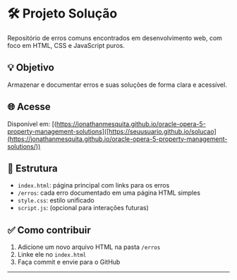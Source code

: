 # 🛠️ Projeto Solução

Repositório de erros comuns encontrados em desenvolvimento web, com foco em HTML, CSS e JavaScript puros.

## 💡 Objetivo

Armazenar e documentar erros e suas soluções de forma clara e acessível.

## 🌐 Acesse

Disponível em: [(https://jonathanmesquita.github.io/oracle-opera-5-property-management-solutions]([https://seuusuario.github.io/solucao](https://jonathanmesquita.github.io/oracle-opera-5-property-management-solutions/))

## 📁 Estrutura

- `index.html`: página principal com links para os erros
- `/erros`: cada erro documentado em uma página HTML simples
- `style.css`: estilo unificado
- `script.js`: (opcional para interações futuras)

## ✅ Como contribuir

1. Adicione um novo arquivo HTML na pasta `/erros`
2. Linke ele no `index.html`
3. Faça commit e envie para o GitHub

---
